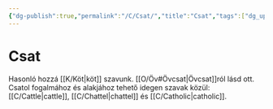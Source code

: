 ```yaml
---
{"dg-publish":true,"permalink":"/C/Csat/","title":"Csat","tags":["dg_uploaded"],"created":"2023-11-02T01:48","updated":"2023-11-08T03:38"}
---
```



# Csat

Hasonló hozzá [[K/Köt\|köt]] szavunk. [[O/Öv#Övcsat\|Övcsat]]ról lásd ott.  
Csatol fogalmához és alakjához tehető idegen szavak közül: [[C/Cattle\|cattle]], [[C/Chattel\|chattel]] és [[C/Catholic\|catholic]].  